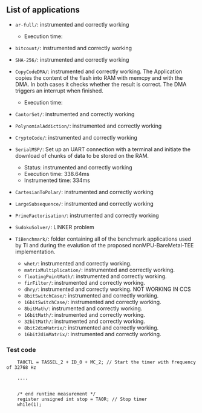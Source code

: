 ## List of applications

- `ar-full/`: instrumented and correctly working
    - Execution time: 
- `bitcount/`: instrumented and correctly working
- `SHA-256/`: instrumented and correctly working
- `CopyCodeDMA/`: instrumented and correctly working. The Application copies the content of the flash into RAM with memcpy and with the DMA. In both cases it checks whether the result is correct. The DMA triggers an interrupt when finished.
    - Execution time: 
- `CantorSet/`: instrumented and correctly working
- `PolynomialAddiction/`: instrumented and correctly working
- `CryptoCode/`: instrumented and correctly working
- `SerialMSP/`: Set up an UART connection with a terminal and initiate the download of chunks of
data to be stored on the RAM.
    - Status: instrumented and correctly working
    - Execution time: 338.64ms
    - Instrumented time: 334ms

- `CartesianToPolar/`: instrumented and correctly working
- `LargeSubsequence/`: instrumented and correctly working
- `PrimeFactorisation/`: instrumented and correctly working
- `SudokuSolver/`: LINKER problem
- `TiBenchmark/`: folder containing all of the benchmark applications used by TI and during the evalution of the proposed nonMPU-BareMetal-TEE implementation.
    - `whet/`: instrumented and correctly working.
    - `matrixMultiplication/`: instrumented and correctly working.
    - `floatingPointMath/`: instrumented and correctly working.
    - `firFilter/`: instrumented and correctly working.
    - `dhry/`: instrumented and correctly working. NOT WORKING IN CCS
    - `8bitSwitchCase/`: instrumented and correctly working.
    - `16bitSwitchCase/`: instrumented and correctly working.
    - `8bitMath/`: instrumented and correctly working.
    - `16bitMath/`: instrumented and correctly working.
    - `32bitMath/`: instrumented and correctly working.
    - `8bit2dimMatrix/`: instrumented and correctly working.
    - `16bit2dimMatrix/`: instrumented and correctly working.
        

### Test code
```
    TA0CTL = TASSEL_2 + ID_0 + MC_2; // Start the timer with frequency of 32768 Hz

    ....


    /* end runtime measurement */
    register unsigned int stop = TA0R; // Stop timer
    while(1);
```